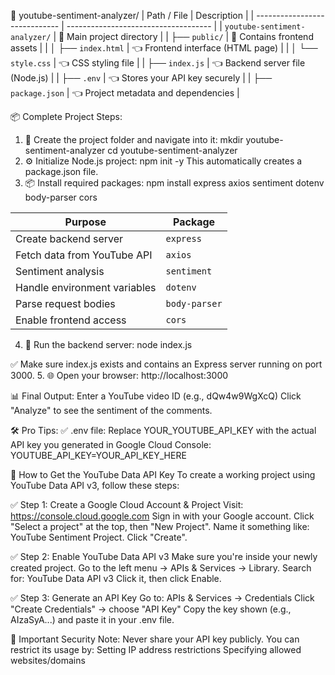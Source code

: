 📁 youtube-sentiment-analyzer/
| Path / File                   | Description                          |
| ----------------------------- | ------------------------------------ |
| `youtube-sentiment-analyzer/` | 📁 Main project directory            |
| ├── `public/`                 | 📁 Contains frontend assets          |
| │   ├── `index.html`          | 👈 Frontend interface (HTML page)    |
| │   └── `style.css`           | 👈 CSS styling file                  |
| ├── `index.js`                | 👈 Backend server file (Node.js)     |
| ├── `.env`                    | 👈 Stores your API key securely      |
| ├── `package.json`            | 👈 Project metadata and dependencies |


📦 Complete Project Steps:
1. 📁 Create the project folder and navigate into it:
mkdir youtube-sentiment-analyzer
cd youtube-sentiment-analyzer
2. ⚙️ Initialize Node.js project:
npm init -y
This automatically creates a package.json file.
3. 📦 Install required packages:
npm install express axios sentiment dotenv body-parser cors

| Purpose                      | Package       |
| ---------------------------- | ------------- |
| Create backend server        | `express`     |
| Fetch data from YouTube API  | `axios`       |
| Sentiment analysis           | `sentiment`   |
| Handle environment variables | `dotenv`      |
| Parse request bodies         | `body-parser` |
| Enable frontend access       | `cors`        |

4. 🧪 Run the backend server:
node index.js

✅ Make sure index.js exists and contains an Express server running on port 3000.
5. 🌐 Open your browser:
http://localhost:3000

📊 Final Output:
Enter a YouTube video ID (e.g., dQw4w9WgXcQ)
Click "Analyze" to see the sentiment of the comments.

🛠️ Pro Tips:
✅ .env file:
Replace YOUR_YOUTUBE_API_KEY with the actual API key you generated in Google Cloud Console:
YOUTUBE_API_KEY=YOUR_API_KEY_HERE

🔑 How to Get the YouTube Data API Key
To create a working project using YouTube Data API v3, follow these steps:

✅ Step 1: Create a Google Cloud Account & Project
Visit: https://console.cloud.google.com
Sign in with your Google account.
Click "Select a project" at the top, then "New Project".
Name it something like: YouTube Sentiment Project.
Click "Create".

✅ Step 2: Enable YouTube Data API v3
Make sure you're inside your newly created project.
Go to the left menu → APIs & Services → Library.
Search for: YouTube Data API v3
Click it, then click Enable.

✅ Step 3: Generate an API Key
Go to: APIs & Services → Credentials
Click "Create Credentials" → choose "API Key"
Copy the key shown (e.g., AIzaSyA...) and paste it in your .env file.

🔐 Important Security Note:
Never share your API key publicly.
You can restrict its usage by:
Setting IP address restrictions
Specifying allowed websites/domains


